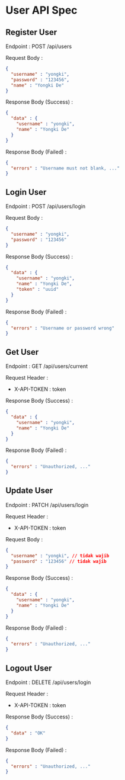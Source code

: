 # User API Spec

## Register User

Endpoint : POST /api/users

Request Body :

```json
{
  "username" : "yongki",
  "password" : "123456",
  "name" : "Yongki De"
}
```

Response Body (Success) :

```json
{
  "data" : {
    "username" : "yongki",
    "name" : "Yongki De"
  }
}
```

Response Body (Failed) :

```json
{
  "errors" : "Username must not blank, ..."
}
```

## Login User

Endpoint : POST /api/users/login

Request Body :

```json
{
  "username" : "yongki",
  "password" : "123456"
}
```

Response Body (Success) :

```json
{
  "data" : {
    "username" : "yongki",
    "name" : "Yongki De",
    "token" : "uuid"
  }
}
```

Response Body (Failed) :

```json
{
  "errors" : "Username or password wrong"
}
```

## Get User

Endpoint : GET /api/users/current

Request Header :
- X-API-TOKEN : token

Response Body (Success) :

```json
{
  "data" : {
    "username" : "yongki",
    "name" : "Yongki De"
  }
}
```

Response Body (Failed) :

```json
{
  "errors" : "Unauthorized, ..."
}
```

## Update User

Endpoint : PATCH /api/users/login

Request Header :
- X-API-TOKEN : token

Request Body :

```json
{
  "username" : "yongki", // tidak wajib
  "password" : "123456" // tidak wajib
}
```

Response Body (Success) :

```json
{
  "data" : {
    "username" : "yongki",
    "name" : "Yongki De"
  }
}
```

Response Body (Failed) :

```json
{
  "errors" : "Unauthorized, ..."
}
```

## Logout User

Endpoint : DELETE /api/users/login

Request Header :
- X-API-TOKEN : token

Response Body (Success) :

```json
{
  "data" : "OK"
}
```

Response Body (Failed) :

```json
{
  "errors" : "Unauthorized, ..."
}
```
